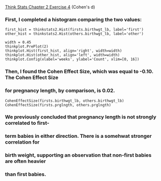 [Think Stats Chapter 2 Exercise 4](http://greenteapress.com/thinkstats2/html/thinkstats2003.html#toc24) (Cohen's d)

### First, I completed a histogram comparing the two values: 

~~~~
first_hist = thinkstats2.Hist(firsts.birthwgt_lb, label='first')
other_hist = thinkstats2.Hist(others.birthwgt_lb, label='other')

width = 0.45
thinkplot.PrePlot(2)
thinkplot.Hist(first_hist, align='right', width=width)
thinkplot.Hist(other_hist, align='left', width=width)
thinkplot.Config(xlabel='weeks', ylabel='Count', xlim=[0, 16])
~~~~
### Then, I found the Cohen Effect Size, which was equal to -0.10. The Cohen Effect Size
### for pregnancy length, by comparison, is 0.02. 
~~~~
CohenEffectSize(firsts.birthwgt_lb, others.birthwgt_lb)
CohenEffectSize(firsts.prglngth, others.prglngth)
~~~~
### We previously concluded that pregnancy length is not strongly correlated to first-
### term babies in either direction. There is a somehwat stronger correlation for 
### birth weight, supporting an observation that non-first babies are often heavier
### than first babies. 
